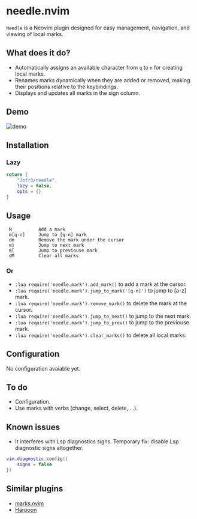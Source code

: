 # needle.nvim

`Needle` is a Neovim plugin designed for easy management, navigation, and viewing of local marks.

## What does it do?

- Automatically assigns an available character from `q` to `n` for creating local marks.
- Renames marks dynamically when they are added or removed, making their positions relative to the keybindings.
- Displays and updates all marks in the sign column.
  
## Demo

![demo](https://i.imgur.com/UMlThqn.gif)

## Installation

### Lazy

```lua
return {
    "Jofr3/needle",
    lazy = false,
    opts = {}
}
```

## Usage

```
 M          Add a mark
 m[q-n]     Jump to [q-n] mark
 dm         Remove the mark under the cursor
 m]         Jump to next mark
 m[         Jump to previouse mark
 dM         Clear all marks
```

### Or

- `:lua require('needle.mark').add_mark()` to add a mark at the cursor.
- `:lua require('needle.mark').jump_to_mark('[q-n]')` to jump to [a-z] mark.
- `:lua require('needle.mark').remove_mark()` to delete the mark at the cursor.
- `:lua require('needle.mark').jump_to_next()` to jump to the next mark.
- `:lua require('needle.mark').jump_to_prev()` to jump to the previouse mark.
- `:lua require('needle.mark').clear_marks()` to delete all local marks.

## Configuration

No configuration avaiable yet.

## To do

- Configuration.
- Use marks with verbs (change, select, delete, ...).

## Known issues

- It interferes with Lsp diagnostics signs. Temporary fix: disable Lsp diagnostic signs altogether.

```lua
vim.diagnostic.config({
    signs = false
})
```

## Similar plugins

- [marks.nvim](https://github.com/chentoast/marks.nvim)
- [Harpoon](https://github.com/ThePrimeagen/harpoon)
